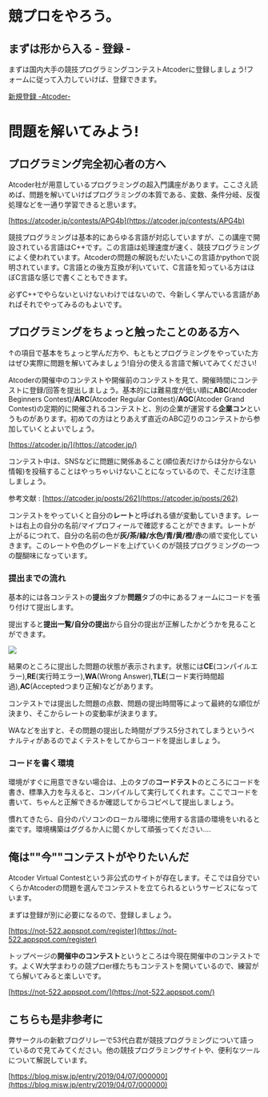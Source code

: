 # 競プロをやろう。

## まずは形から入る - 登録 -

まずは国内大手の競技プログラミングコンテストAtcoderに登録しましょう!フォームに従って入力していけば、登録できます。

[新規登録 -Atcoder-](https://atcoder.jp/register?)

# 問題を解いてみよう!

## プログラミング完全初心者の方へ
Atcoder社が用意しているプログラミングの超入門講座があります。ここさえ読めば、問題を解いていけばプログラミングの本質である、変数、条件分岐、反復処理などを一通り学習できると思います。

[https://atcoder.jp/contests/APG4b](https://atcoder.jp/contests/APG4b)

競技プログラミングは基本的にあらゆる言語が対応していますが、この講座で開設されている言語はC++です。この言語は処理速度が速く、競技プログラミングによく使われています。Atcoderの問題の解説もだいたいこの言語かpythonで説明されています。C言語との後方互換が利いていて、C言語を知っている方はほぼC言語な感じで書くこともできます。

必ずC++でやらないといけないわけではないので、今新しく学んでいる言語があればそれでやってみるのもよいです。

## プログラミングをちょっと触ったことのある方へ

↑の項目で基本をちょっと学んだ方や、もともとプログラミングをやっていた方はぜひ実際に問題を解いてみましょう!自分の使える言語で解いてみてください!

Atcoderの開催中のコンテストや開催前のコンテストを見て、開催時間にコンテストに登録/回答を提出しましょう。基本的には難易度が低い順に**ABC**(Atcoder Beginners Contest)/**ARC**(Atcoder Regular Contest)/**AGC**(Atcoder Grand Contest)の定期的に開催されるコンテストと、別の企業が運営する**企業コン**というものがあります。初めての方はとりあえず直近のABC辺りのコンテストから参加していくとよいでしょう。

[https://atcoder.jp/](https://atcoder.jp/)

コンテスト中は、SNSなどに問題に関係あること(順位表だけからは分からない情報)を投稿することはやっちゃいけないことになっているので、そこだけ注意しましょう。

参考文献 : [https://atcoder.jp/posts/262](https://atcoder.jp/posts/262)

コンテストをやっていくと自分の**レート**と呼ばれる値が変動していきます。レートは右上の自分の名前/マイプロフィールで確認することができます。レートが上がるにつれて、自分の名前の色が**灰/茶/緑/水色/青/黄/橙/赤**の順で変化していきます。このレートや色のグレードを上げていくのが競技プログラミングの一つの醍醐味になっています。
 
### 提出までの流れ
基本的には各コンテストの**提出**タブか**問題**タブの中にあるフォームにコードを張り付けて提出します。

提出すると**提出一覧/自分の提出**から自分の提出が正解したかどうかを見ることができます。

![](https://i.imgur.com/v2L62Fl.png)

結果のところに提出した問題の状態が表示されます。状態には**CE**(コンパイルエラー),**RE**(実行時エラー),**WA**(Wrong Answer),**TLE**(コード実行時間超過),**AC**(Acceptedつまり正解)などがあります。

コンテストでは提出した問題の点数、問題の提出時間等によって最終的な順位が決まり、そこからレートの変動率が決まります。

WAなどを出すと、その問題の提出した時間がプラス5分されてしまうというペナルティがあるのでよくテストをしてからコードを提出しましょう。

### コードを書く環境

環境がすぐに用意できない場合は、上のタブの**コードテスト**のところにコードを書き、標準入力を与えると、コンパイルして実行してくれます。ここでコードを書いて、ちゃんと正解できるか確認してからコピペして提出しましょう。

慣れてきたら、自分のパソコンのローカル環境に使用する言語の環境をいれると楽です。環境構築はググるか人に聞くかして頑張ってください....



## 俺は""今""コンテストがやりたいんだ

Atcoder Virtual Contestという非公式のサイトが存在します。そこでは自分でいくらかAtcoderの問題を選んでコンテストを立てられるというサービスになっています。

まずは登録が別に必要になるので、登録しましょう。

[https://not-522.appspot.com/register](https://not-522.appspot.com/register)

トップページの**開催中のコンテスト**というところは今現在開催中のコンテストです。よくW大学まわりの競プロer様たちもコンテストを開いているので、練習がてら解いてみると楽しいです。

[https://not-522.appspot.com/](https://not-522.appspot.com/)

## こちらも是非参考に
弊サークルの新歓ブログリレーで53代白君が競技プログラミングについて語っているので見てみてください。他の競技プログラミングサイトや、便利なツールについて解説しています。

[https://blog.misw.jp/entry/2019/04/07/000000](https://blog.misw.jp/entry/2019/04/07/000000)